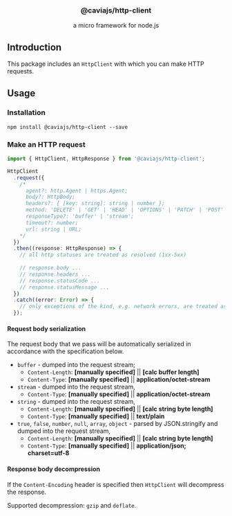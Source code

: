 <div align="center">
<h3>@caviajs/http-client</h3>
<p>a micro framework for node.js</p>
</div>

## Introduction

This package includes an `HttpClient` with which you can make HTTP requests.

## Usage

### Installation

```shell
npm install @caviajs/http-client --save
```

### Make an HTTP request

```typescript
import { HttpClient, HttpResponse } from '@caviajs/http-client';

HttpClient
  .request({
    /* 
      agent?: http.Agent | https.Agent;
      body?: HttpBody;
      headers?: { [key: string]: string | number };
      method: 'DELETE' | 'GET' | 'HEAD' | 'OPTIONS' | 'PATCH' | 'POST' | 'PUT';
      responseType?: 'buffer' | 'stream';
      timeout?: number;
      url: string | URL; 
    */
  })
  .then((response: HttpResponse) => {
    // all http statuses are treated as resolved (1xx-5xx)
    
    // response.body ...
    // response.headers ...
    // response.statusCode ...
    // response.statusMessage ...
  })
  .catch((error: Error) => {
    // only exceptions of the kind, e.g. network errors, are treated as thrown
  });
```

#### Request body serialization

The request body that we pass will be automatically serialized in accordance with the specification below.

* `buffer` - dumped into the request stream;
  * `Content-Length`: **[manually specified]** || **[calc buffer length]**
  * `Content-Type`: **[manually specified]** || **application/octet-stream**
* `stream` - dumped into the request stream,
  * `Content-Type`: **[manually specified]** || **application/octet-stream**
* `string` - dumped into the request stream,
  * `Content-Length`: **[manually specified]** || **[calc string byte length]**
  * `Content-Type`: **[manually specified]** || **text/plain**
* `true`, `false`, `number`, `null`, `array`, `object` - parsed by JSON.stringify and dumped into the request stream,
  * `Content-Length`: **[manually specified]** || **[calc string byte length]**
  * `Content-Type`: **[manually specified]** || **application/json; charset=utf-8**

#### Response body decompression

If the `Content-Encoding` header is specified then `HttpClient` will decompress the response.

Supported decompression: `gzip` and `deflate`.
